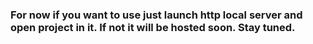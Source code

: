 ### For now if you want to use just launch http local server and open project in it. If not it will be hosted soon. Stay tuned.